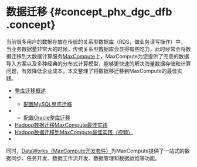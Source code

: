 # 数据迁移 {#concept_phx_dgc_dfb .concept}

当前很多用户的数据存放在传统的关系型数据库（RDS，做业务读写操作）中，当业务数据量非常大的时候，传统关系型数据库会显得有些吃力，此时经常会将数据迁移到大数据计算服务[MaxCompute](http://MaxCompute)上，MaxCompute为您提供了完善的数据导入方案以及多种经典的分布式计算模型，能够更快速的解决海量数据存储和计算问题，有效降低企业成本。本文整理了将数据移迁移到MaxCompute的最佳实践。

-   [整库迁移概述](https://help.aliyun.com/document_detail/72980.html)
-   -   [配置MySQL整库迁移](https://help.aliyun.com/document_detail/72981.html)
-   -   [配置Oracle整库迁移](https://help.aliyun.com/document_detail/72982.html)
-   [Hadoop数据迁移MaxCompute最佳实践](../../../../cn.zh-CN/最佳实践/Hadoop数据迁移MaxCompute最佳实践.md#)
-   [Hadoop数据迁移到MaxCompute最佳实践（视频）](https://help.aliyun.com/video_detail/88429.html)
-   
同时，[DataWorks（MaxCompute开发套件）](https://help.aliyun.com/product/72772.html)为MaxCompute提供了一站式的数据同步、任务开发、数据工作流开发、数据管理和数据运维等功能。

